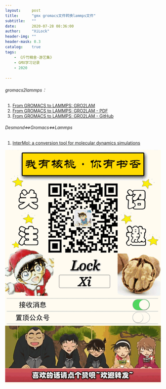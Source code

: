 ```yaml
---
layout:     post
title:      "gmx gromacs文件转换lammps文件"
subtitle:   ""
date:       2020-07-28 08:36:00
author:     "XiLock"
header-img: ""
header-mask: 0.3
catalog:    true
tags:
    - 《斤竹精舍·游艺集》
    - GMX学习记录
    - 2020

---
```







###### gromacs2lammps：
1. [From GROMACS to LAMMPS: GRO2LAM](https://link.springer.com/article/10.1007/s00894-019-4011-x)
1. [From GROMACS to LAMMPS: GRO2LAM - PDF ](https://github.com/molakirlee/Blog_Attachment_A/blob/main/gmx/JMM2019_Article_FromGROMACSToLAMMPSGRO2LAM.pdf)
1. [From GROMACS to LAMMPS: GRO2LAM - GitHub ](https://github.com/hernanchavezthielemann/GRO2LAM)

###### Desmond<=>Gromacs<=>Lammps 
1. [InterMol: a conversion tool for molecular dynamics simulations](https://github.com/shirtsgroup/InterMol)


![](/img/wc-tail.GIF)

